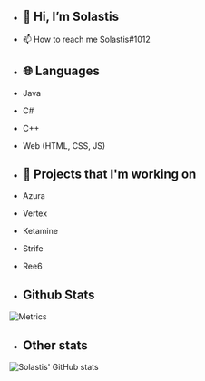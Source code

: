 - ## 👋 Hi, I’m Solastis
- 📫 How to reach me Solastis#1012


- ## 🌐 Languages
- Java 
- C#
- C++
- Web (HTML, CSS, JS) 

- ## 🔭 Projects that I'm working on
- Azura
- Vertex
- Ketamine
- Strife
- Ree6


- ## Github Stats
![Metrics](https://metrics.lecoq.io/Solastis?template=classic&config.timezone=Europe%2FBerlin)
- ## Other stats
![Solastis' GitHub stats](https://github-readme-stats.vercel.app/api?username=Solastis&show_icons=true&theme=radical)

